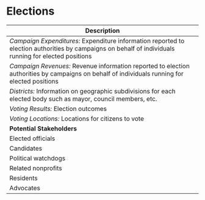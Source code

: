 # Elections

| Description |
| --- |
| *Campaign Expenditures:*	Expenditure information reported to election authorities by campaigns on behalf of individuals running for elected positions
| *Campaign Revenues:*	Revenue information reported to election authorities by campaigns on behalf of individuals running for elected positions
| *Districts:*	Information on geographic subdivisions for each elected body such as mayor, council members, etc.
| *Voting Results:*	Election outcomes
| *Voting Locations:*	Locations for citizens to vote
| **Potential Stakeholders**
| Elected officials
| Candidates
| Political watchdogs
| Related nonprofits
| Residents
| Advocates |
